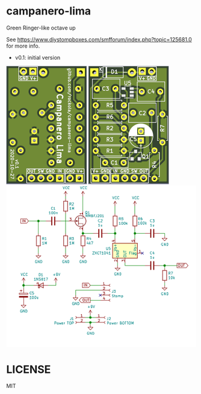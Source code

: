 # campanero-lima
Green Ringer-like octave up

See https://www.diystompboxes.com/smfforum/index.php?topic=125681.0 for more info.

* v0.1: initial version

![Front](https://raw.githubusercontent.com/rockola/campanero-lima/master/images/campanero-lima-v0.1-front.png)
![Back](https://raw.githubusercontent.com/rockola/campanero-lima/master/images/campanero-lima-v0.1-back.png)
![Schematic](https://raw.githubusercontent.com/rockola/campanero-lima/master/images/campanero-lima-schematic.png)

# LICENSE

MIT
